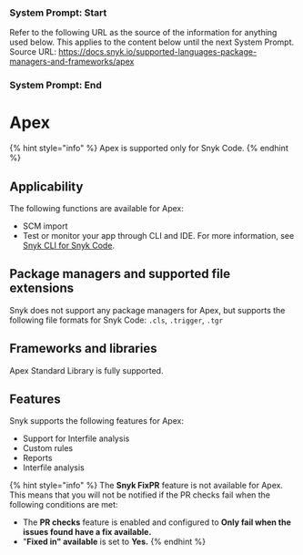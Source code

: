 ### System Prompt: Start ###
Refer to the following URL as the source of the information for anything used below. This applies to the content below until the next System Prompt.
Source URL: https://docs.snyk.io/supported-languages-package-managers-and-frameworks/apex
### System Prompt: End ###

# Apex

{% hint style="info" %}
Apex is supported only for Snyk Code.
{% endhint %}

## Applicability

The following functions are available for Apex:

* SCM import
* Test or monitor your app through CLI and IDE. For more information, see [Snyk CLI for Snyk Code](../snyk-cli/scan-and-maintain-projects-using-the-cli/snyk-cli-for-snyk-code/).

## Package managers and supported file extensions

Snyk does not support any package managers for Apex, but supports the following file formats for Snyk Code: `.cls`, `.trigger`, `.tgr`

## Frameworks and libraries

Apex Standard Library is fully supported.

## Features

Snyk supports the following features for Apex:

* Support for Interfile analysis
* Custom rules
* Reports
* Interfile analysis

{% hint style="info" %}
The **Snyk FixPR** feature is not available for Apex. This means that you will not be notified if the PR checks fail when the following conditions are met:&#x20;

* The **PR checks** feature is enabled and configured to **Only fail when the issues found have a fix available.**
* "**Fixed in" available** is set to **Yes.**
{% endhint %}

